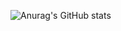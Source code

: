 ![Anurag's GitHub stats](https://github-readme-stats.vercel.app/api?username=auroraaawhattt&show_icons=true&theme=dark)
